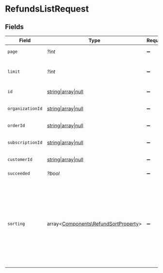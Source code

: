 # RefundsListRequest


## Fields

| Field                                                                                                                                                                   | Type                                                                                                                                                                    | Required                                                                                                                                                                | Description                                                                                                                                                             |
| ----------------------------------------------------------------------------------------------------------------------------------------------------------------------- | ----------------------------------------------------------------------------------------------------------------------------------------------------------------------- | ----------------------------------------------------------------------------------------------------------------------------------------------------------------------- | ----------------------------------------------------------------------------------------------------------------------------------------------------------------------- |
| `page`                                                                                                                                                                  | *?int*                                                                                                                                                                  | :heavy_minus_sign:                                                                                                                                                      | Page number, defaults to 1.                                                                                                                                             |
| `limit`                                                                                                                                                                 | *?int*                                                                                                                                                                  | :heavy_minus_sign:                                                                                                                                                      | Size of a page, defaults to 10. Maximum is 100.                                                                                                                         |
| `id`                                                                                                                                                                    | [string\|array\|null](../../Models/Operations/RefundIDFilter.md)                                                                                                        | :heavy_minus_sign:                                                                                                                                                      | Filter by refund ID.                                                                                                                                                    |
| `organizationId`                                                                                                                                                        | [string\|array\|null](../../Models/Operations/RefundsListQueryParamOrganizationIDFilter.md)                                                                             | :heavy_minus_sign:                                                                                                                                                      | Filter by organization ID.                                                                                                                                              |
| `orderId`                                                                                                                                                               | [string\|array\|null](../../Models/Operations/OrderIDFilter.md)                                                                                                         | :heavy_minus_sign:                                                                                                                                                      | Filter by order ID.                                                                                                                                                     |
| `subscriptionId`                                                                                                                                                        | [string\|array\|null](../../Models/Operations/SubscriptionIDFilter.md)                                                                                                  | :heavy_minus_sign:                                                                                                                                                      | Filter by subscription ID.                                                                                                                                              |
| `customerId`                                                                                                                                                            | [string\|array\|null](../../Models/Operations/RefundsListQueryParamCustomerIDFilter.md)                                                                                 | :heavy_minus_sign:                                                                                                                                                      | Filter by customer ID.                                                                                                                                                  |
| `succeeded`                                                                                                                                                             | *?bool*                                                                                                                                                                 | :heavy_minus_sign:                                                                                                                                                      | Filter by `succeeded`.                                                                                                                                                  |
| `sorting`                                                                                                                                                               | array<[Components\RefundSortProperty](../../Models/Components/RefundSortProperty.md)>                                                                                   | :heavy_minus_sign:                                                                                                                                                      | Sorting criterion. Several criteria can be used simultaneously and will be applied in order. Add a minus sign `-` before the criteria name to sort by descending order. |